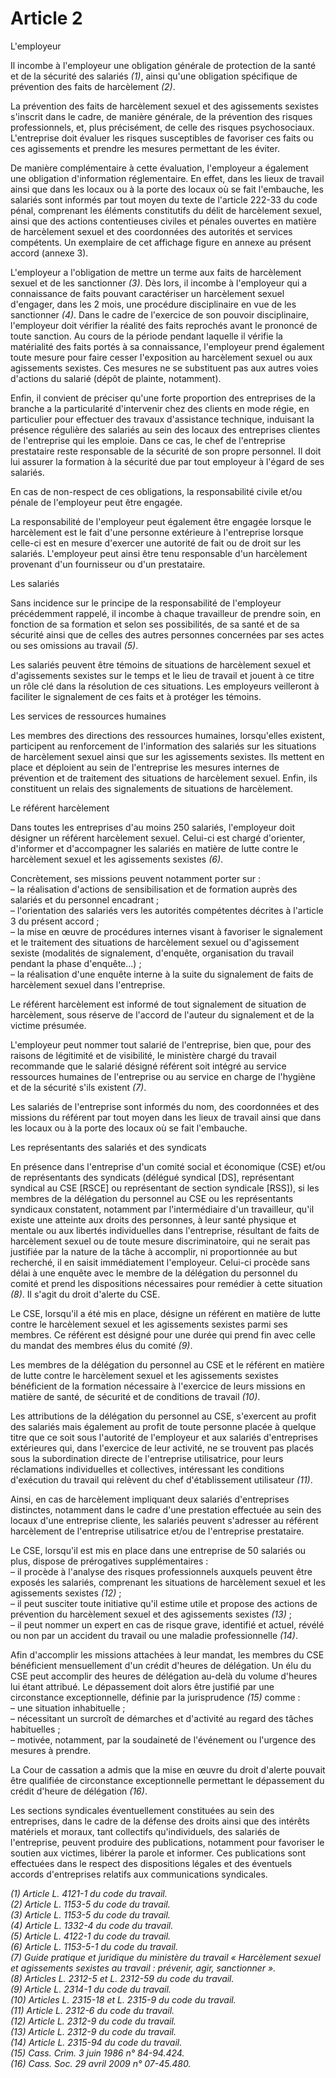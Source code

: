 # Article 2

L'employeur

Il incombe à l'employeur une obligation générale de protection de la santé et de la sécurité des salariés *(1)*, ainsi qu'une obligation spécifique de prévention des faits de harcèlement *(2)*.

La prévention des faits de harcèlement sexuel et des agissements sexistes s'inscrit dans le cadre, de manière générale, de la prévention des risques professionnels, et, plus précisément, de celle des risques psychosociaux. L'entreprise doit évaluer les risques susceptibles de favoriser ces faits ou ces agissements et prendre les mesures permettant de les éviter.

De manière complémentaire à cette évaluation, l'employeur a également une obligation d'information réglementaire. En effet, dans les lieux de travail ainsi que dans les locaux ou à la porte des locaux où se fait l'embauche, les salariés sont informés par tout moyen du texte de l'article 222-33 du code pénal, comprenant les éléments constitutifs du délit de harcèlement sexuel, ainsi que des actions contentieuses civiles et pénales ouvertes en matière de harcèlement sexuel et des coordonnées des autorités et services compétents. Un exemplaire de cet affichage figure en annexe au présent accord (annexe 3).

L'employeur a l'obligation de mettre un terme aux faits de harcèlement sexuel et de les sanctionner *(3)*. Dès lors, il incombe à l'employeur qui a connaissance de faits pouvant caractériser un harcèlement sexuel d'engager, dans les 2 mois, une procédure disciplinaire en vue de les sanctionner *(4)*. Dans le cadre de l'exercice de son pouvoir disciplinaire, l'employeur doit vérifier la réalité des faits reprochés avant le prononcé de toute sanction. Au cours de la période pendant laquelle il vérifie la matérialité des faits portés à sa connaissance, l'employeur prend également toute mesure pour faire cesser l'exposition au harcèlement sexuel ou aux agissements sexistes. Ces mesures ne se substituent pas aux autres voies d'actions du salarié (dépôt de plainte, notamment).

Enfin, il convient de préciser qu'une forte proportion des entreprises de la branche a la particularité d'intervenir chez des clients en mode régie, en particulier pour effectuer des travaux d'assistance technique, induisant la présence régulière des salariés au sein des locaux des entreprises clientes de l'entreprise qui les emploie. Dans ce cas, le chef de l'entreprise prestataire reste responsable de la sécurité de son propre personnel. Il doit lui assurer la formation à la sécurité due par tout employeur à l'égard de ses salariés.

En cas de non-respect de ces obligations, la responsabilité civile et/ou pénale de l'employeur peut être engagée.

La responsabilité de l'employeur peut également être engagée lorsque le harcèlement est le fait d'une personne extérieure à l'entreprise lorsque celle-ci est en mesure d'exercer une autorité de fait ou de droit sur les salariés. L'employeur peut ainsi être tenu responsable d'un harcèlement provenant d'un fournisseur ou d'un prestataire.

Les salariés

Sans incidence sur le principe de la responsabilité de l'employeur précédemment rappelé, il incombe à chaque travailleur de prendre soin, en fonction de sa formation et selon ses possibilités, de sa santé et de sa sécurité ainsi que de celles des autres personnes concernées par ses actes ou ses omissions au travail *(5)*.

Les salariés peuvent être témoins de situations de harcèlement sexuel et d'agissements sexistes sur le temps et le lieu de travail et jouent à ce titre un rôle clé dans la résolution de ces situations. Les employeurs veilleront à faciliter le signalement de ces faits et à protéger les témoins.

Les services de ressources humaines

Les membres des directions des ressources humaines, lorsqu'elles existent, participent au renforcement de l'information des salariés sur les situations de harcèlement sexuel ainsi que sur les agissements sexistes. Ils mettent en place et déploient au sein de l'entreprise les mesures internes de prévention et de traitement des situations de harcèlement sexuel. Enfin, ils constituent un relais des signalements de situations de harcèlement.

Le référent harcèlement

Dans toutes les entreprises d'au moins 250 salariés, l'employeur doit désigner un référent harcèlement sexuel. Celui-ci est chargé d'orienter, d'informer et d'accompagner les salariés en matière de lutte contre le harcèlement sexuel et les agissements sexistes *(6)*.

Concrètement, ses missions peuvent notamment porter sur :  
 – la réalisation d'actions de sensibilisation et de formation auprès des salariés et du personnel encadrant ;  
 – l'orientation des salariés vers les autorités compétentes décrites à l'article 3 du présent accord ;  
 – la mise en œuvre de procédures internes visant à favoriser le signalement et le traitement des situations de harcèlement sexuel ou d'agissement sexiste (modalités de signalement, d'enquête, organisation du travail pendant la phase d'enquête…) ;  
 – la réalisation d'une enquête interne à la suite du signalement de faits de harcèlement sexuel dans l'entreprise.

Le référent harcèlement est informé de tout signalement de situation de harcèlement, sous réserve de l'accord de l'auteur du signalement et de la victime présumée.

L'employeur peut nommer tout salarié de l'entreprise, bien que, pour des raisons de légitimité et de visibilité, le ministère chargé du travail recommande que le salarié désigné référent soit intégré au service ressources humaines de l'entreprise ou au service en charge de l'hygiène et de la sécurité s'ils existent *(7)*.

Les salariés de l'entreprise sont informés du nom, des coordonnées et des missions du référent par tout moyen dans les lieux de travail ainsi que dans les locaux ou à la porte des locaux où se fait l'embauche.

Les représentants des salariés et des syndicats

En présence dans l'entreprise d'un comité social et économique (CSE) et/ou de représentants des syndicats (délégué syndical [DS], représentant syndical au CSE [RSCE] ou représentant de section syndicale [RSS]), si les membres de la délégation du personnel au CSE ou les représentants syndicaux constatent, notamment par l'intermédiaire d'un travailleur, qu'il existe une atteinte aux droits des personnes, à leur santé physique et mentale ou aux libertés individuelles dans l'entreprise, résultant de faits de harcèlement sexuel ou de toute mesure discriminatoire, qui ne serait pas justifiée par la nature de la tâche à accomplir, ni proportionnée au but recherché, il en saisit immédiatement l'employeur. Celui-ci procède sans délai à une enquête avec le membre de la délégation du personnel du comité et prend les dispositions nécessaires pour remédier à cette situation *(8)*. Il s'agit du droit d'alerte du CSE.

Le CSE, lorsqu'il a été mis en place, désigne un référent en matière de lutte contre le harcèlement sexuel et les agissements sexistes parmi ses membres. Ce référent est désigné pour une durée qui prend fin avec celle du mandat des membres élus du comité *(9)*.

Les membres de la délégation du personnel au CSE et le référent en matière de lutte contre le harcèlement sexuel et les agissements sexistes bénéficient de la formation nécessaire à l'exercice de leurs missions en matière de santé, de sécurité et de conditions de travail *(10)*.

Les attributions de la délégation du personnel au CSE, s'exercent au profit des salariés mais également au profit de toute personne placée à quelque titre que ce soit sous l'autorité de l'employeur et aux salariés d'entreprises extérieures qui, dans l'exercice de leur activité, ne se trouvent pas placés sous la subordination directe de l'entreprise utilisatrice, pour leurs réclamations individuelles et collectives, intéressant les conditions d'exécution du travail qui relèvent du chef d'établissement utilisateur *(11)*.

Ainsi, en cas de harcèlement impliquant deux salariés d'entreprises distinctes, notamment dans le cadre d'une prestation effectuée au sein des locaux d'une entreprise cliente, les salariés peuvent s'adresser au référent harcèlement de l'entreprise utilisatrice et/ou de l'entreprise prestataire.

Le CSE, lorsqu'il est mis en place dans une entreprise de 50 salariés ou plus, dispose de prérogatives supplémentaires :  
 – il procède à l'analyse des risques professionnels auxquels peuvent être exposés les salariés, comprenant les situations de harcèlement sexuel et les agissements sexistes *(12)* ;  
 – il peut susciter toute initiative qu'il estime utile et propose des actions de prévention du harcèlement sexuel et des agissements sexistes *(13)* ;  
 – il peut nommer un expert en cas de risque grave, identifié et actuel, révélé ou non par un accident du travail ou une maladie professionnelle *(14)*.

Afin d'accomplir les missions attachées à leur mandat, les membres du CSE bénéficient mensuellement d'un crédit d'heures de délégation. Un élu du CSE peut accomplir des heures de délégation au-delà du volume d'heures lui étant attribué. Le dépassement doit alors être justifié par une circonstance exceptionnelle, définie par la jurisprudence *(15)* comme :  
 – une situation inhabituelle ;  
 – nécessitant un surcroît de démarches et d'activité au regard des tâches habituelles ;  
 – motivée, notamment, par la soudaineté de l'événement ou l'urgence des mesures à prendre.

La Cour de cassation a admis que la mise en œuvre du droit d'alerte pouvait être qualifiée de circonstance exceptionnelle permettant le dépassement du crédit d'heure de délégation *(16)*.

Les sections syndicales éventuellement constituées au sein des entreprises, dans le cadre de la défense des droits ainsi que des intérêts matériels et moraux, tant collectifs qu'individuels, des salariés de l'entreprise, peuvent produire des publications, notamment pour favoriser le soutien aux victimes, libérer la parole et informer. Ces publications sont effectuées dans le respect des dispositions légales et des éventuels accords d'entreprises relatifs aux communications syndicales.

*(1) Article L. 4121-1 du code du travail.*  
*(2) Article L. 1153-5 du code du travail.*  
*(3) Article L. 1153-5 du code du travail.*  
*(4) Article L. 1332-4 du code du travail.*  
*(5) Article L. 4122-1 du code du travail.*  
*(6) Article L. 1153-5-1 du code du travail.*  
*(7) Guide pratique et juridique du ministère du travail « Harcèlement sexuel et agissements sexistes au travail : prévenir, agir, sanctionner ».*  
*(8) Articles L. 2312-5 et L. 2312-59 du code du travail.*  
*(9) Article L. 2314-1 du code du travail.*  
*(10) Articles L. 2315-18 et L. 2315-9 du code du travail.*  
*(11) Article L. 2312-6 du code du travail.*  
*(12) Article L. 2312-9 du code du travail.*  
*(13) Article L. 2312-9 du code du travail.*  
*(14) Article L. 2315-94 du code du travail.*  
*(15) Cass. Crim. 3 juin 1986 n° 84-94.424.*  
*(16) Cass. Soc. 29 avril 2009 n° 07-45.480.*

